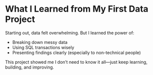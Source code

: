 # What I Learned from My First Data Project

Starting out, data felt overwhelming. But I learned the power of:
- Breaking down messy data
- Using SQL transactions wisely
- Presenting findings clearly (especially to non-technical people)

This project showed me I don’t need to know it all—just keep learning, building, and improving.

